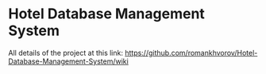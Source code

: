 # Hotel Database Management System

All details of the project at this link: https://github.com/romankhvorov/Hotel-Database-Management-System/wiki

